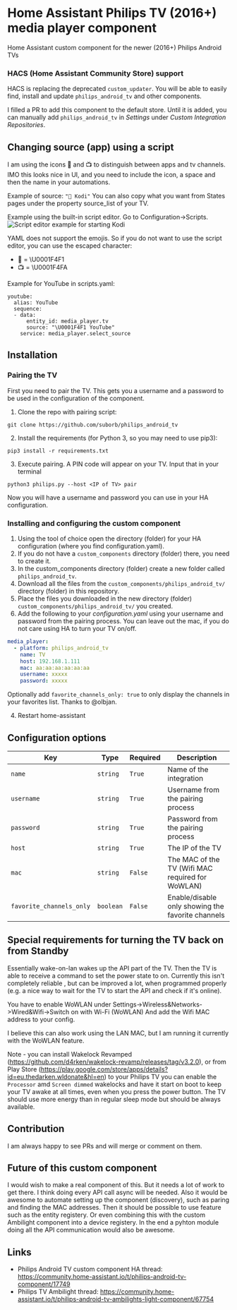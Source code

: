 # Home Assistant Philips TV (2016+) media player component
Home Assistant custom component for the newer (2016+) Philips Android TVs

### HACS (Home Assistant Community Store) support
HACS is replacing the deprecated `custom_updater`. You will be able to easily find, install and update `philips_android_tv` and other components.

I filled a PR to add this component to the default store. Until it is added, you can manually add `philips_android_tv` in _Settings_ under _Custom Integration Repositories_.


## Changing source (app) using a script
I am using the icons :iphone: and :tv: to distinguish between apps and tv channels.
IMO this looks nice in UI, and you need to include the icon, a space and then the name in your automations.

Example of source: `"📱 Kodi"`
You can also copy what you want from States pages under the property source_list of your TV.

Example using the built-in script editor. Go to Configuration->Scripts.
![Script editor example for starting Kodi](https://raw.githubusercontent.com/nstrelow/ha_philips_2016/master/scripteditor_example.jpg)


YAML does not support the emojis. So if you do not want to use the script editor, you can use the escaped character:

* :iphone: = \U0001F4F1
* :tv: = \U0001F4FA

Example for YouTube in scripts.yaml:

```
youtube:
  alias: YouTube
  sequence:
  - data:
      entity_id: media_player.tv
      source: "\U0001F4F1 YouTube"
    service: media_player.select_source
```

## Installation

### Pairing the TV
First you need to pair the TV. This gets you a username and a password to be used in the configuration of the component.
1. Clone the repo with pairing script:
```
git clone https://github.com/suborb/philips_android_tv
```
2. Install the requirements (for Python 3, so you may need to use pip3):
```
pip3 install -r requirements.txt
```
3. Execute pairing. A PIN code will appear on your TV. Input that in your terminal
```
python3 philips.py --host <IP of TV> pair
```
Now you will have a username and password you can use in your HA configuration.

### Installing and configuring the custom component
1. Using the tool of choice open the directory (folder) for your HA configuration (where you find configuration.yaml).
2. If you do not have a `custom_components` directory (folder) there, you need to create it.
3. In the custom_components directory (folder) create a new folder called `philips_android_tv`.
4. Download all the files from the `custom_components/philips_android_tv/` directory (folder) in this repository.
5. Place the files you downloaded in the new directory (folder) `custom_components/philips_android_tv/` you created.
6. Add the following to your _configuration.yaml_ using your username and password from the pairing process. You can leave out the mac, if you do not care using HA to turn your TV on/off.
```yaml
media_player:
  - platform: philips_android_tv
    name: TV
    host: 192.168.1.111
    mac: aa:aa:aa:aa:aa:aa
    username: xxxxx
    password: xxxxx
```

Optionally add `favorite_channels_only: true` to only display the channels in your favorites list. Thanks to @olbjan.

4. Restart home-assistant

## Configuration options

Key | Type | Required | Description
-- | -- | -- | --
`name` | `string` | `True` | Name of the integration
`username` | `string` | `True` | Username from the pairing process
`password` | `string` | `True` | Password from the pairing process  
`host` | `string` | `True` | The IP of the TV
`mac` | `string` | `False` | The MAC of the TV (Wifi MAC required for WoWLAN)
`favorite_channels_only` | `boolean` | `False` | Enable/disable only showing the favorite channels

## Special requirements for turning the TV back on from Standby
Essentially wake-on-lan wakes up the API part of the TV. Then the TV is able to receive a command to set the power state to on.
Currently this isn't completely reliable , but can be improved a lot, when programmed properly (e.g. a nice way to wait for the TV to start the API and check if it's online).

You have to enable WoWLAN under Settings->Wireless&Networks->Wired&Wifi->Switch on with Wi-Fi (WoWLAN)
And add the Wifi MAC address to your config.

I believe this can also work using the LAN MAC, but I am running it currently with the WoWLAN feature.

Note - you can install Wakelock Revamped (https://github.com/d4rken/wakelock-revamp/releases/tag/v3.2.0), or from Play Store (https://play.google.com/store/apps/details?id=eu.thedarken.wldonate&hl=en) to your Philips TV you can enable the `Processor` amd `Screen dimmed` wakelocks and have it start on boot to keep your TV awake at all times, even when you press the power button. The TV should use more energy than in regular sleep mode but should be always available.

## Contribution
I am always happy to see PRs and will merge or comment on them.

## Future of this custom component
I would wish to make a real component of this. But it needs a lot of work to get there. I think doing every API call async will be needed. Also it would be awesome to automate setting up the component (discovery), such as paring and finding the MAC addresses. Then it should be possible to use feature such as the entity registery. Or even combining this with the custom Ambilight component into a device registery. In the end a pyhton module doing all the API communication would also be awesome.

## Links
* Philips Android TV custom component HA thread: https://community.home-assistant.io/t/philips-android-tv-component/17749
* Philips TV Ambilight thread: https://community.home-assistant.io/t/philips-android-tv-ambilights-light-component/67754
